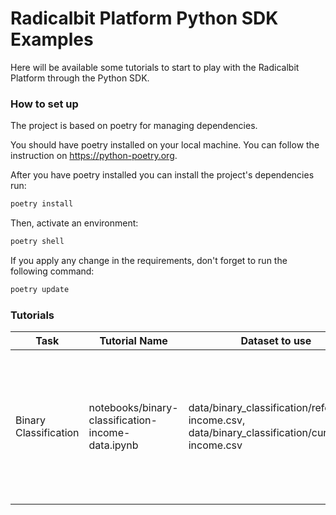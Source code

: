 # Radicalbit Platform Python SDK Examples

Here will be available some tutorials to start to play with the Radicalbit Platform through the Python SDK.

### How to set up ###

The project is based on poetry for managing dependencies.

You should have poetry installed on your local machine. You can follow the instruction on https://python-poetry.org.

After you have poetry installed you can install the project's dependencies run:

```bash
poetry install
```

Then, activate an environment:

```bash
poetry shell
```

If you apply any change in the requirements, don't forget to run the following command:

```bash
poetry update
```


### Tutorials ###

| Task                  | Tutorial Name                                     | Dataset to use                                                                                  | Dataset license   | Description                                                                                                               |
|-----------------------|---------------------------------------------------|-------------------------------------------------------------------------------------------------|-------------------|---------------------------------------------------------------------------------------------------------------------------|
| Binary Classification | notebooks/binary-classification-income-data.ipynb | data/binary_classification/reference-income.csv,  data/binary_classification/current1-income.csv|Kohavi,Ron. (1996). Census Income. UCI Machine Learning Repository. https://doi.org/10.24432/C5GP7S. Adapted by Radicalbit.                   | In this tutorial we monitor data and performance of a ML used to classify if the income is > 50K given a set of features. |


